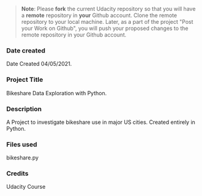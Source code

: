 >**Note**: Please **fork** the current Udacity repository so that you will have a **remote** repository in **your** Github account. Clone the remote repository to your local machine. Later, as a part of the project "Post your Work on Github", you will push your proposed changes to the remote repository in your Github account.

### Date created
Date Created 04/05/2021.

### Project Title
Bikeshare Data Exploration with Python.

### Description
A Project to investigate bikeshare use in major US cities. Created entirely in Python.

### Files used
bikeshare.py

### Credits
Udacity Course

